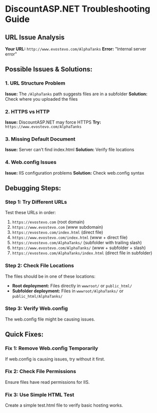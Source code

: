 # DiscountASP.NET Troubleshooting Guide

## URL Issue Analysis

**Your URL:** `http://www.evostevo.com/AlphaTanks`
**Error:** "Internal server error"

## Possible Issues & Solutions:

### 1. URL Structure Problem
**Issue:** The `/AlphaTanks` path suggests files are in a subfolder
**Solution:** Check where you uploaded the files

### 2. HTTPS vs HTTP
**Issue:** DiscountASP.NET may force HTTPS
**Try:** `https://www.evostevo.com/AlphaTanks`

### 3. Missing Default Document
**Issue:** Server can't find index.html
**Solution:** Verify file locations

### 4. Web.config Issues
**Issue:** IIS configuration problems
**Solution:** Check web.config syntax

## Debugging Steps:

### Step 1: Try Different URLs
Test these URLs in order:

1. `https://evostevo.com` (root domain)
2. `https://www.evostevo.com` (www subdomain)
3. `https://evostevo.com/index.html` (direct file)
4. `https://www.evostevo.com/index.html` (www + direct file)
5. `https://evostevo.com/AlphaTanks/` (subfolder with trailing slash)
6. `https://www.evostevo.com/AlphaTanks/` (www + subfolder + slash)
7. `https://evostevo.com/AlphaTanks/index.html` (direct file in subfolder)

### Step 2: Check File Locations
The files should be in one of these locations:
- **Root deployment:** Files directly in `wwwroot/` or `public_html/`
- **Subfolder deployment:** Files in `wwwroot/AlphaTanks/` or `public_html/AlphaTanks/`

### Step 3: Verify Web.config
The web.config file might be causing issues.

## Quick Fixes:

### Fix 1: Remove Web.config Temporarily
If web.config is causing issues, try without it first.

### Fix 2: Check File Permissions
Ensure files have read permissions for IIS.

### Fix 3: Use Simple HTML Test
Create a simple test.html file to verify basic hosting works.
